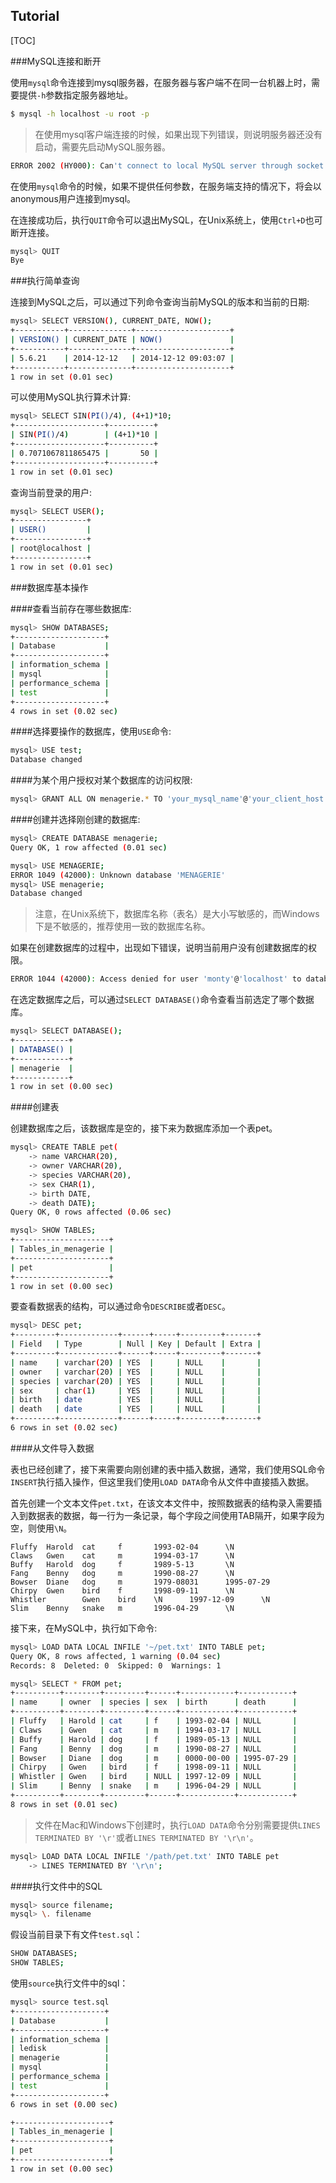 ## Tutorial

[TOC]

###MySQL连接和断开

使用`mysql`命令连接到mysql服务器，在服务器与客户端不在同一台机器上时，需要提供`-h`参数指定服务器地址。
```bash
$ mysql -h localhost -u root -p
```

> 在使用mysql客户端连接的时候，如果出现下列错误，则说明服务器还没有启动，需要先启动MySQL服务器。
```bash
ERROR 2002 (HY000): Can't connect to local MySQL server through socket '/tmp/mysql.sock' (2)
```

在使用`mysql`命令的时候，如果不提供任何参数，在服务端支持的情况下，将会以anonymous用户连接到mysql。

在连接成功后，执行`QUIT`命令可以退出MySQL，在Unix系统上，使用`Ctrl+D`也可断开连接。
```bash
mysql> QUIT
Bye
```

###执行简单查询

连接到MySQL之后，可以通过下列命令查询当前MySQL的版本和当前的日期:
```bash
mysql> SELECT VERSION(), CURRENT_DATE, NOW();
+-----------+--------------+---------------------+
| VERSION() | CURRENT_DATE | NOW()               |
+-----------+--------------+---------------------+
| 5.6.21    | 2014-12-12   | 2014-12-12 09:03:07 |
+-----------+--------------+---------------------+
1 row in set (0.01 sec)
```

可以使用MySQL执行算术计算:
```bash
mysql> SELECT SIN(PI()/4), (4+1)*10;
+--------------------+----------+
| SIN(PI()/4)        | (4+1)*10 |
+--------------------+----------+
| 0.7071067811865475 |       50 |
+--------------------+----------+
1 row in set (0.01 sec)
```

查询当前登录的用户:
```bash
mysql> SELECT USER();
+----------------+
| USER()         |
+----------------+
| root@localhost |
+----------------+
1 row in set (0.01 sec)
```

###数据库基本操作

####查看当前存在哪些数据库:
```bash
mysql> SHOW DATABASES;
+--------------------+
| Database           |
+--------------------+
| information_schema |
| mysql              |
| performance_schema |
| test               |
+--------------------+
4 rows in set (0.02 sec)
```

####选择要操作的数据库，使用`USE`命令:
```bash
mysql> USE test;
Database changed
```

####为某个用户授权对某个数据库的访问权限:
```bash
mysql> GRANT ALL ON menagerie.* TO 'your_mysql_name'@'your_client_host';
```

####创建并选择刚创建的数据库:
```bash
mysql> CREATE DATABASE menagerie;
Query OK, 1 row affected (0.01 sec)

mysql> USE MENAGERIE;
ERROR 1049 (42000): Unknown database 'MENAGERIE'
mysql> USE menagerie;
Database changed
```

> 注意，在Unix系统下，数据库名称（表名）是大小写敏感的，而Windows下是不敏感的，推荐使用一致的数据库名称。

如果在创建数据库的过程中，出现如下错误，说明当前用户没有创建数据库的权限。
```bash
ERROR 1044 (42000): Access denied for user 'monty'@'localhost' to database 'menagerie'
```

在选定数据库之后，可以通过`SELECT DATABASE()`命令查看当前选定了哪个数据库。
```bash
mysql> SELECT DATABASE();
+------------+
| DATABASE() |
+------------+
| menagerie  |
+------------+
1 row in set (0.00 sec)
```

####创建表

创建数据库之后，该数据库是空的，接下来为数据库添加一个表pet。
```bash
mysql> CREATE TABLE pet(
    -> name VARCHAR(20),
    -> owner VARCHAR(20),
    -> species VARCHAR(20),
    -> sex CHAR(1),
    -> birth DATE,
    -> death DATE);
Query OK, 0 rows affected (0.06 sec)

mysql> SHOW TABLES;
+---------------------+
| Tables_in_menagerie |
+---------------------+
| pet                 |
+---------------------+
1 row in set (0.00 sec)
```

要查看数据表的结构，可以通过命令`DESCRIBE`或者`DESC`。
```bash
mysql> DESC pet;
+---------+-------------+------+-----+---------+-------+
| Field   | Type        | Null | Key | Default | Extra |
+---------+-------------+------+-----+---------+-------+
| name    | varchar(20) | YES  |     | NULL    |       |
| owner   | varchar(20) | YES  |     | NULL    |       |
| species | varchar(20) | YES  |     | NULL    |       |
| sex     | char(1)     | YES  |     | NULL    |       |
| birth   | date        | YES  |     | NULL    |       |
| death   | date        | YES  |     | NULL    |       |
+---------+-------------+------+-----+---------+-------+
6 rows in set (0.02 sec)
```

####从文件导入数据

表也已经创建了，接下来需要向刚创建的表中插入数据，通常，我们使用SQL命令`INSERT`执行插入操作，但这里我们使用`LOAD DATA`命令从文件中直接插入数据。

首先创建一个文本文件`pet.txt`，在该文本文件中，按照数据表的结构录入需要插入到数据表的数据，每一行为一条记录，每个字段之间使用TAB隔开，如果字段为空，则使用`\N`。
```
Fluffy  Harold  cat     f       1993-02-04      \N
Claws   Gwen    cat     m       1994-03-17      \N
Buffy   Harold  dog     f       1989-5-13       \N
Fang    Benny   dog     m       1990-08-27      \N
Bowser  Diane   dog     m       1979-08031      1995-07-29
Chirpy  Gwen    bird    f       1998-09-11      \N
Whistler        Gwen    bird    \N      1997-12-09      \N
Slim    Benny   snake   m       1996-04-29      \N
```

接下来，在MySQL中，执行如下命令:
```bash
mysql> LOAD DATA LOCAL INFILE '~/pet.txt' INTO TABLE pet;
Query OK, 8 rows affected, 1 warning (0.04 sec)
Records: 8  Deleted: 0  Skipped: 0  Warnings: 1

mysql> SELECT * FROM pet;
+----------+--------+---------+------+------------+------------+
| name     | owner  | species | sex  | birth      | death      |
+----------+--------+---------+------+------------+------------+
| Fluffy   | Harold | cat     | f    | 1993-02-04 | NULL       |
| Claws    | Gwen   | cat     | m    | 1994-03-17 | NULL       |
| Buffy    | Harold | dog     | f    | 1989-05-13 | NULL       |
| Fang     | Benny  | dog     | m    | 1990-08-27 | NULL       |
| Bowser   | Diane  | dog     | m    | 0000-00-00 | 1995-07-29 |
| Chirpy   | Gwen   | bird    | f    | 1998-09-11 | NULL       |
| Whistler | Gwen   | bird    | NULL | 1997-12-09 | NULL       |
| Slim     | Benny  | snake   | m    | 1996-04-29 | NULL       |
+----------+--------+---------+------+------------+------------+
8 rows in set (0.01 sec)
```

> 文件在Mac和Windows下创建时，执行`LOAD DATA`命令分别需要提供`LINES TERMINATED BY '\r'`或者`LINES TERMINATED BY '\r\n'`。
```bash
mysql> LOAD DATA LOCAL INFILE '/path/pet.txt' INTO TABLE pet
    -> LINES TERMINATED BY '\r\n';
```

####执行文件中的SQL

```bash
mysql> source filename;
mysql> \. filename
```

假设当前目录下有文件`test.sql`：
```bash
SHOW DATABASES;
SHOW TABLES;
```
使用`source`执行文件中的sql：
```bash
mysql> source test.sql
+--------------------+
| Database           |
+--------------------+
| information_schema |
| ledisk             |
| menagerie          |
| mysql              |
| performance_schema |
| test               |
+--------------------+
6 rows in set (0.00 sec)

+---------------------+
| Tables_in_menagerie |
+---------------------+
| pet                 |
+---------------------+
1 row in set (0.00 sec)
```


